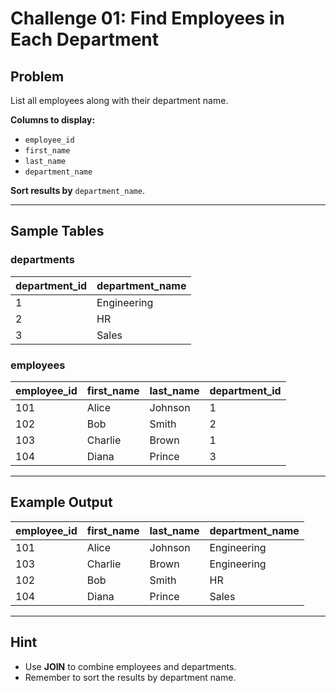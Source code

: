 # Challenge 01: Find Employees in Each Department

## Problem
List all employees along with their department name.  

**Columns to display:**
- `employee_id`
- `first_name`
- `last_name`
- `department_name`

**Sort results by** `department_name`.

---

## Sample Tables

### departments
| department_id | department_name |
|---------------|----------------|
| 1             | Engineering    |
| 2             | HR             |
| 3             | Sales          |

### employees
| employee_id | first_name | last_name | department_id |
|-------------|------------|-----------|---------------|
| 101         | Alice      | Johnson   | 1             |
| 102         | Bob        | Smith     | 2             |
| 103         | Charlie    | Brown     | 1             |
| 104         | Diana      | Prince    | 3             |

---

## Example Output
| employee_id | first_name | last_name | department_name |
|-------------|------------|-----------|----------------|
| 101         | Alice      | Johnson   | Engineering    |
| 103         | Charlie    | Brown     | Engineering    |
| 102         | Bob        | Smith     | HR             |
| 104         | Diana      | Prince    | Sales          |

---

## Hint
- Use **JOIN** to combine employees and departments.  
- Remember to sort the results by department name.
